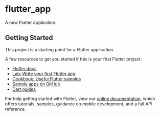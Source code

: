 # flutter_app

A new Flutter application.

## Getting Started

This project is a starting point for a Flutter application.

A few resources to get you started if this is your first Flutter project:

- [Flutter docs](https://flutter.cn/docs)
- [Lab: Write your first Flutter app](https://flutter.dev/docs/get-started/codelab)
- [Cookbook: Useful Flutter samples](https://flutter.dev/docs/cookbook)
- [Sample apps on GitHub](https://github.com/flutter/samples/blob/master/INDEX.md)
- [Dart guides](https://dart.dev/guides)

For help getting started with Flutter, view our
[online documentation](https://flutter.dev/docs), which offers tutorials,
samples, guidance on mobile development, and a full API reference.
